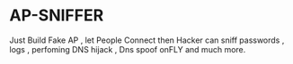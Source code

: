 # AP-SNIFFER
Just Build Fake AP , let People Connect then Hacker can sniff passwords , logs , perfoming DNS hijack , Dns spoof onFLY and much more.
